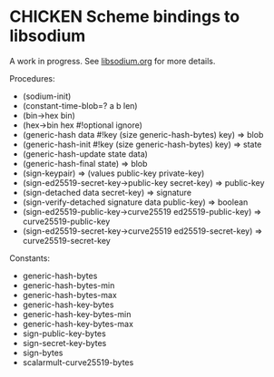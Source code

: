 # CHICKEN Scheme bindings to libsodium

A work in progress. See [libsodium.org](https://libsodium.org) for
more details.

Procedures:

- (sodium-init)
- (constant-time-blob=? a b len)
- (bin->hex bin)
- (hex->bin hex #!optional ignore)
- (generic-hash data #!key (size generic-hash-bytes) key) => blob
- (generic-hash-init #!key (size generic-hash-bytes) key) => state
- (generic-hash-update state data)
- (generic-hash-final state) => blob
- (sign-keypair) => (values public-key private-key)
- (sign-ed25519-secret-key->public-key secret-key) => public-key
- (sign-detached data secret-key) => signature
- (sign-verify-detached signature data public-key) => boolean
- (sign-ed25519-public-key->curve25519 ed25519-public-key) => curve25519-public-key
- (sign-ed25519-secret-key->curve25519 ed25519-secret-key) => curve25519-secret-key

Constants:

- generic-hash-bytes
- generic-hash-bytes-min
- generic-hash-bytes-max
- generic-hash-key-bytes
- generic-hash-key-bytes-min
- generic-hash-key-bytes-max
- sign-public-key-bytes
- sign-secret-key-bytes
- sign-bytes
- scalarmult-curve25519-bytes
